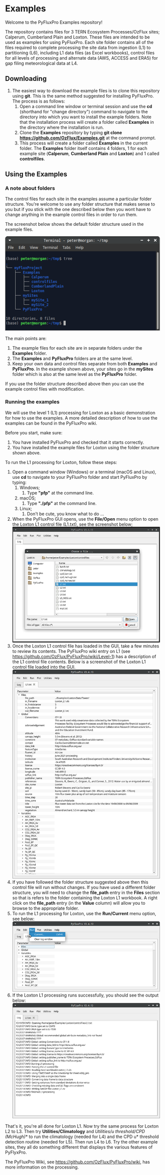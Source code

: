 # Examples
Welcome to the PyFluxPro Examples repository!

The repository contains files for 3 TERN Ecosystem Processes/OzFlux sites; Calperum, Cumberland Plain and Loxton.  These files are intended to be used as examples for using PyFluxPro.  Each site folder contains all of the files required to complete processing the site data from ingestion (L1) to partitioning (L6), including L1 data files (as Excel workbooks), control files for all levels of processing and alternate data (AWS, ACCESS and ERA5) for gap filing meteorological data at L4.

## Downloading

1. The easiest way to download the example files is to clone this repository using **git**.  This is the same method suggested for installing PyFluxPro.  The process is as follows:
   1. Open a command line window or terminal session and use the **cd** (shorthand for "change directory") command to navigate to the directory into which you want to install the example folders. Note that the installation process will create a folder called **Examples** in the directory where the installation is run.
   2. Clone the **Examples** repository by typing **git clone https://github.com/OzFlux/Examples.git** at the command prompt.
   3. This process will create a folder called **Examples** in the current folder.  The **Examples** folder itself contains 4 folders, 1 for each example site (**Calperum**, **Cumberland Plain** and **Loxton**) and 1 called **controlfiles**.

## Using the Examples

### A note about folders

The control files for each site in the examples assume a particular folder structure.  You're welcome to use any folder structure that makes sense to you but if you stick with the one described below then you wont have to change anything in the example control files in order to run them.

The screenshot below shows the default folder structure used in the example files.

![](images/examples_folder_structure.png?raw=true)

The main points are:

1. The example files for each site are in separate folders under the **Examples** folder.
2. The **Examples** and **PyFluxPro** folders are at the same level.
3. Keep your own data and control files separate from both **Examples** and **PyFluxPro**.  In the example shown above, your sites go in the **mySites** folder which is also at the same level as the **PyFluxPro** folder.

If you use the folder structure described above then you can use the example control files with modification.

### Running the examples

We will use the level 1 (L1) processing for Loxton as a basic demonstration for how to use the examples.  A more detailed description of how to use the examples can be found in the PyFluxPro wiki.

Before you start, make sure:

1. You have installed PyFluxPro and checked that it starts correctly.
2. You have installed the example files for Loxton using the folder structure shown above.

To run the L1 processing for Loxton, follow these steps:

1. Open a command window (Windows) or a terminal (macOS and Linux), use **cd** to navigate to your PyFluxPro folder and start PyFluxPro by typing:
   1. Windows;
      1. Type **"pfp"** at the command line.
   2. macOS;
      1. Type **"./pfp"** at the command line.
   3. Linux;
      1. Don't be cute, you know what to do ...
2. When the PyFluxPro GUI opens, use the **File/Open** menu option to open the Loxton L1 control file (L1.txt), see the screenshot below;
   ![](images/file_open_loxton_l1.png?raw=true)
3. Once the Loxton L1 control file has loaded in the GUI, take a few minutes to review its contents.  The PyFluxPro wiki entry on L1 (see https://github.com/OzFlux/PyFluxPro/wiki/Level-1) has a description of the L1 control file contents.  Below is a screenshot of the Loxton L1 control file loaded into the GUI.
   ![](images/loxton_l1_open_in_gui.png?raw=true)
4. If you have followed the folder structure suggested above then this control file will run without changes.  If you have used a different folder structure, you will need to change the **file_path** entry in the **Files** section so that is refers to the folder containing the Loxton L1 workbook.  A right click on the **file_path** entry (in the **Value** column) will allow you to browse to the appropriate folder.
5. To run the L1 processing for Loxton, use the **Run/Current** menu option, see below:
   ![](images/loxton_l1_run_current.png?raw=true)
6. If the Loxton L1 processing runs successfully, you should see the output below:
   ![](images/loxton_l1_run_output.png?raw=true)

That's it, you're all done for Loxton L1.  Now try the same process for Loxton L2 to L3.  Then try **Utilities/Climatology** and **Utilities/u* threshold/CPD (McHugh)** to run the climatology (needed for L4) and the CPD u* threshold detection routine (needed for L5).  Then run L4 to L6.  Try the other example sites, they all do something different that displays the various features of PyFlyxPro.

The PyFluxPro Wiki, see https://github.com/OzFlux/PyFluxPro/wiki, has more information on the processing.
